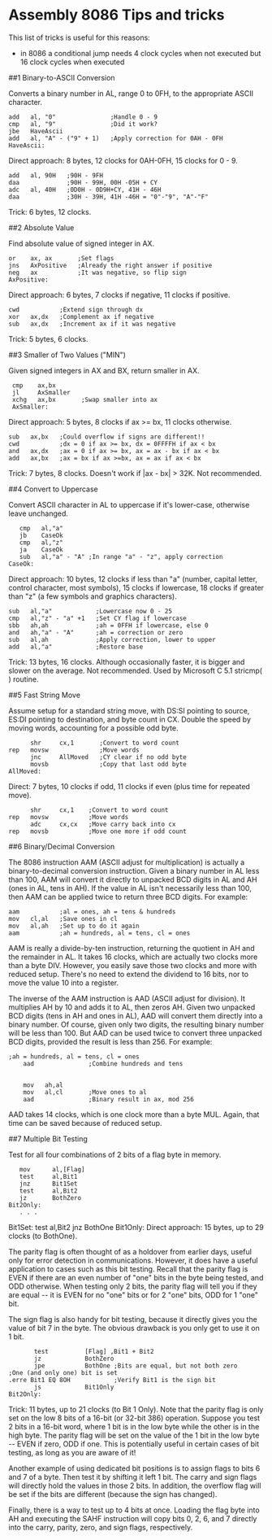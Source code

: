 # Assembly 8086 Tips and tricks

This list of tricks is useful for this reasons:

- in 8086 a conditional jump needs 4 clock cycles when not executed but 16
clock
  cycles when executed

##1 Binary-to-ASCII Conversion

Converts a binary number in AL, range 0 to 0FH, to the appropriate ASCII
character.

    add   al, "0"               ;Handle 0 - 9
    cmp   al, "9"               ;Did it work?
    jbe   HaveAscii
    add   al, "A" - ("9" + 1)   ;Apply correction for 0AH - 0FH
    HaveAscii:
Direct approach: 8 bytes, 12 clocks for 0AH-0FH, 15 clocks for 0 - 9.

    add   al, 90H   ;90H - 9FH
    daa             ;90H - 99H, 00H -05H + CY
    adc   al, 40H   ;0D0H - 0D9H+CY, 41H - 46H
    daa             ;30H - 39H, 41H -46H = "0"-"9", "A"-"F"
Trick: 6 bytes, 12 clocks.

##2 Absolute Value

Find absolute value of signed integer in AX.

    or    ax, ax       ;Set flags
    jns   AxPositive   ;Already the right answer if positive
    neg   ax           ;It was negative, so flip sign
    AxPositive:
Direct approach: 6 bytes, 7 clocks if negative, 11 clocks if positive.

    cwd           ;Extend sign through dx
    xor   ax,dx   ;Complement ax if negative
    sub   ax,dx   ;Increment ax if it was negative
Trick: 5 bytes, 6 clocks.

##3 Smaller of Two Values ("MIN")

Given signed integers in AX and BX, return smaller in AX.

     cmp    ax,bx
     jl     AxSmaller
     xchg   ax,bx       ;Swap smaller into ax
     AxSmaller:
Direct approach: 5 bytes, 8 clocks if ax >= bx, 11 clocks otherwise.

    sub   ax,bx   ;Could overflow if signs are different!!
    cwd           ;dx = 0 if ax >= bx, dx = 0FFFFH if ax < bx
    and   ax,dx   ;ax = 0 if ax >= bx, ax = ax - bx if ax < bx
    add   ax,bx   ;ax = bx if ax >=bx, ax = ax if ax < bx
Trick: 7 bytes, 8 clocks. Doesn't work if |ax - bx| > 32K. Not recommended.

##4 Convert to Uppercase

Convert ASCII character in AL to uppercase if it's lower-case, otherwise leave
unchanged.

       cmp   al,"a"
       jb    CaseOk
       cmp   al,"z"
       ja    CaseOk
       sub   al,"a" - "A" ;In range "a" - "z", apply correction
    CaseOk:
Direct approach: 10 bytes, 12 clocks if less than "a" (number, capital letter,
control character, most symbols), 15 clocks if lowercase, 18 clocks if greater
than "z" (a few symbols and graphics characters).

    sub   al,"a"            ;Lowercase now 0 - 25
    cmp   al,"z" - "a" +1   ;Set CY flag if lowercase
    sbb   ah,ah             ;ah = 0FFH if lowercase, else 0
    and   ah,"a" - "A"      ;ah = correction or zero
    sub   al,ah             ;Apply correction, lower to upper
    add   al,"a"            ;Restore base
Trick: 13 bytes, 16 clocks. Although occasionally faster, it is bigger and
slower on the average. Not recommended. Used by Microsoft C 5.1 stricmp( )
routine.

##5 Fast String Move

Assume setup for a standard string move, with DS:SI pointing to source, ES:DI
pointing to destination, and byte count in CX. Double the speed by moving
words, accounting for a possible odd byte.

          shr     cx,1       ;Convert to word count
    rep   movsw              ;Move words
          jnc     AllMoved   ;CY clear if no odd byte
          movsb              ;Copy that last odd byte
    AllMoved:
Direct: 7 bytes, 10 clocks if odd, 11 clocks if even (plus time for repeated
move).

          shr     cx,1    ;Convert to word count
    rep   movsw           ;Move words
          adc     cx,cx   ;Move carry back into cx
    rep   movsb           ;Move one more if odd count
##6 Binary/Decimal Conversion

The 8086 instruction AAM (ASCII adjust for multiplication) is actually a
binary-to-decimal conversion instruction. Given a binary number in AL less than
100, AAM will convert it directly to unpacked BCD digits in AL and AH (ones in
AL, tens in AH). If the value in AL isn't necessarily less than 100, then AAM
can be applied twice to return three BCD digits. For example:

    aam           ;al = ones, ah = tens & hundreds
    mov   cl,al   ;Save ones in cl
    mov   al,ah   ;Set up to do it again
    aam           ;ah = hundreds, al = tens, cl = ones
AAM is really a divide-by-ten instruction, returning the quotient in AH and the
remainder in AL. It takes 16 clocks, which are actually two clocks more than a
byte DIV. However, you easily save those two clocks and more with reduced
setup. There's no need to extend the dividend to 16 bits, nor to move the value
10 into a register.

The inverse of the AAM instruction is AAD (ASCII adjust for division). It
multiplies AH by 10 and adds it to AL, then zeros AH. Given two unpacked BCD
digits (tens in AH and ones in AL), AAD will convert them directly into a
binary number. Of course, given only two digits, the resulting binary number
will be less than 100. But AAD can be used twice to convert three unpacked BCD
digits, provided the result is less than 256. For example:

    ;ah = hundreds, al = tens, cl = ones
        aad               ;Combine hundreds and tens


        mov   ah,al
        mov   al,cl       ;Move ones to al
        aad               ;Binary result in ax, mod 256
AAD takes 14 clocks, which is one clock more than a byte MUL. Again, that time
can be saved because of reduced setup.

##7 Multiple Bit Testing



Test for all four combinations of 2 bits of a flag byte in memory.

       mov      al,[Flag]
       test     al,Bit1
       jnz      Bit1Set
       test     al,Bit2
       jz       BothZero
    Bit2Only:
       . . .

   Bit1Set:
       test     al,Bit2
       jnz      BothOne
    Bit1Only:
Direct approach: 15 bytes, up to 29 clocks (to BothOne).

The parity flag is often thought of as a holdover from earlier days, useful
only for error detection in communications. However, it does have a useful
application to cases such as this bit testing. Recall that the parity flag is
EVEN if there are an even number of "one" bits in the byte being tested, and
ODD otherwise. When testing only 2 bits, the parity flag will tell you if they
are equal -- it is EVEN for no "one" bits or for 2 "one" bits, ODD for 1 "one"
bit.

The sign flag is also handy for bit testing, because it directly gives you the
value of bit 7 in the byte. The obvious drawback is you only get to use it on 1
bit.

           test          [Flag] ,Bit1 + Bit2
           jz            BothZero
           jpe           BothOne ;Bits are equal, but not both zero
    ;One (and only one) bit is set
    .erre Bit1 EQ 8OH            ;Verify Bit1 is the sign bit
           js            Bit1Only
    Bit2Only:
Trick: 11 bytes, up to 21 clocks (to Bit 1 Only). Note that the parity flag is
only set on the low 8 bits of a 16-bit (or 32-bit 386) operation. Suppose you
test 2 bits in a 16-bit word, where 1 bit is in the low byte while the other is
in the high byte. The parity flag will be set on the value of the 1 bit in the
low byte -- EVEN if zero, ODD if one. This is potentially useful in certain
cases of bit testing, as long as you are aware of it!

Another example of using dedicated bit positions is to assign flags to bits 6
and 7 of a byte. Then test it by shifting it left 1 bit. The carry and sign
flags will directly hold the values in those 2 bits. In addition, the overflow
flag will be set if the bits are different (because the sign has changed).

Finally, there is a way to test up to 4 bits at once. Loading the flag byte
into AH and executing the SAHF instruction will copy bits 0, 2, 6, and 7
directly into the carry, parity, zero, and sign flags, respectively.
